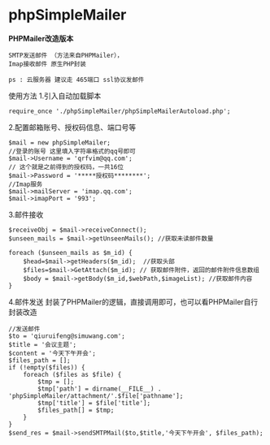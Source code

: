 # phpSimpleMailer 
**PHPMailer改造版本** 
~~~~
SMTP发送邮件 （方法来自PHPMailer），
Imap接收邮件 原生PHP封装

ps : 云服务器 建议走 465端口 ssl协议发邮件

~~~~


使用方法
1.引入自动加载脚本

`
require_once './phpSimpleMailer/phpSimpleMailerAutoload.php';
`

2.配置邮箱账号、授权码信息、端口号等

~~~~
$mail = new phpSimpleMailer;
//登录的账号 这里填入字符串格式的qq号即可
$mail->Username = 'qrfvim@qq.com';
// 这个就是之前得到的授权码，一共16位
$mail->Password = '*****授权码********';
//Imap服务
$mail->mailServer = 'imap.qq.com';
$mail->imapPort = '993';
~~~~

3.邮件接收
~~~~
$receiveObj = $mail->receiveConnect();
$unseen_mails = $mail->getUnseenMails(); //获取未读邮件数量

foreach ($unseen_mails as $m_id) {
    $head=$mail->getHeaders($m_id);  //获取头部
    $files=$mail->GetAttach($m_id); // 获取邮件附件，返回的邮件附件信息数组
    $body = $mail->getBody($m_id,$webPath,$imageList); //获取邮件内容
}
~~~~

4.邮件发送 封装了PHPMailer的逻辑，直接调用即可，也可以看PHPMailer自行封装改造
~~~~
//发送邮件
$to = 'qiuruifeng@simuwang.com';
$title = '会议主题';
$content = '今天下午开会';
$files_path = [];
if (!empty($files)) {
    foreach ($files as $file) {
        $tmp = [];
        $tmp['path'] = dirname(__FILE__) . 'phpSimpleMailer/attachment/'.$file['pathname'];
        $tmp['title'] = $file['title'];
        $files_path[] = $tmp;
    }
}
$send_res = $mail->sendSMTPMail($to,$title,'今天下午开会', $files_path);
~~~~
